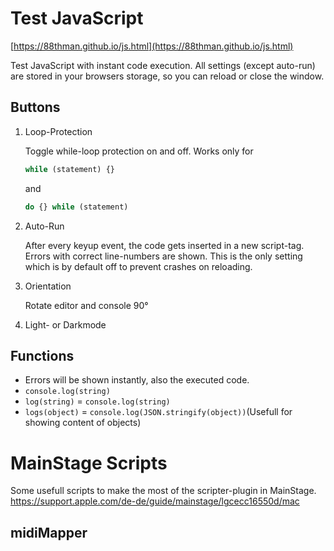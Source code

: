 # Test JavaScript
[https://88thman.github.io/js.html](https://88thman.github.io/js.html)

Test JavaScript with instant code execution. All settings (except auto-run) are stored in your browsers storage, so you can reload or close the window.
## Buttons
1. Loop-Protection

   Toggle while-loop protection on and off.
   Works only for
	 ```JavaScript
	 while (statement) {}
	 ```
	 and
	 ```JavaScript
	 do {} while (statement)
	 ```
2. Auto-Run

   After every keyup event, the code gets inserted in a new script-tag. Errors with correct line-numbers are shown.
   This is the only setting which is by default off to prevent crashes on reloading.
3. Orientation

   Rotate editor and console 90°
4. Light- or Darkmode
## Functions
* Errors will be shown instantly, also the executed code.
* `console.log(string)`
* `log(string)` = `console.log(string)`
* `logs(object)` = `console.log(JSON.stringify(object))`(Usefull for showing content of objects)

# MainStage Scripts
Some usefull scripts to make the most of the scripter-plugin in MainStage. https://support.apple.com/de-de/guide/mainstage/lgcecc16550d/mac

## midiMapper
